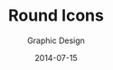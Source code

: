 ---
title: Round Icons
subtitle: Graphic Design
modal-id: 6
date: 2014-07-15
img: header2.jpg
thumbnail: roundicons-thumbnail.png
alt: image-alt
project-date: April 2014
client: Start Bootstrap
category: catalog
description: catalog1 Lorem ipsum dolor sit amet, usu cu alterum nominavi lobortis. At duo novum diceret. Tantas apeirian vix et, usu sanctus postulant inciderint ut, populo diceret necessitatibus in vim. Cu eum dicam feugiat noluisse.

---